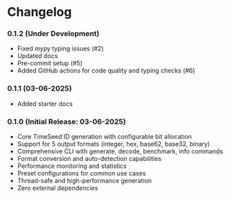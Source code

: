 # Changelog

### 0.1.2 (Under Development)
- Fixed mypy typing issues (#2)
- Updated docs
- Pre-commit setup (#5)
- Added GitHub actions for code quality and typing checks (#6)

### 0.1.1 (03-06-2025)
- Added starter docs

### 0.1.0 (Initial Release: 03-06-2025)
- Core TimeSeed ID generation with configurable bit allocation
- Support for 5 output formats (integer, hex, base62, base32, binary)
- Comprehensive CLI with generate, decode, benchmark, info commands
- Format conversion and auto-detection capabilities
- Performance monitoring and statistics
- Preset configurations for common use cases
- Thread-safe and high-performance generation
- Zero external dependencies
